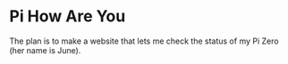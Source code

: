# Pi How Are You

The plan is to make a website that lets me check the status of my Pi Zero (her name
is June).
